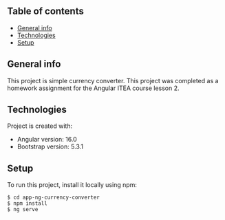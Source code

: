 ## Table of contents
* [General info](#general-info)
* [Technologies](#technologies)
* [Setup](#setup)

## General info
This project is simple currency converter. This project was completed as a homework assignment for the Angular ITEA course lesson 2.
	
## Technologies
Project is created with:
* Angular version: 16.0
* Bootstrap version: 5.3.1

	
## Setup
To run this project, install it locally using npm:

```
$ cd app-ng-currency-converter
$ npm install
$ ng serve
```